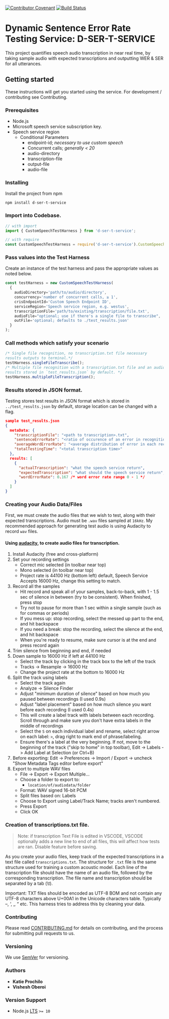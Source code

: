 [![Contributor Covenant](https://img.shields.io/badge/Contributor%20Covenant-v1.4%20adopted-ff69b4.svg)](CODE_OF_CONDUCT.md)
[![Build Status](https://dev.azure.com/yolajide/d-ser-t-pipeline/_apis/build/status/Joll59.d-ser-t?branchName=master)](https://dev.azure.com/yolajide/d-ser-t-pipeline/_build/latest?definitionId=1&branchName=master)

# Dynamic Sentence Error Rate Testing Service: D-SER-T-SERVICE
This project quantifies speech audio transcription in near real time, by taking sample audio with expected transcriptions and outputting WER & SER for all utterances.

## Getting started
These instructions will get you started using the service. For development / contributing see Contributing.

### Prerequisites
* Node.js
* Microsoft speech service subscription key.
* Speech service region
  * Conditional Parameters
    - endpoint-id; _necessary to use custom speech_
    - Concurrent calls; _generally < 20_
    - audio-directory
    - transcription-file
    - output-file
    - audio-file

### Installing

Install the project from npm

```npm install d-ser-t-service```

### Import into Codebase.

```js
// with import
import { CustomSpeechTestHarness } from 'd-ser-t-service';

// with require
const CustomSpeechTestHarness = require('d-ser-t-service').CustomSpeechTestHarness;
```

### Pass values into the Test Harness

Create an instance of the test harness and pass the appropriate values as noted below.

```js
const testHarness = new CustomSpeechTestHarness(
  {
    audioDirectory='path/to/audio/directory',
    concurrency='number of concurrent calls, ≥ 1',
    crisEndpointId='Custom Speech Endpoint ID',
    serviceRegion='Speech service region, e.g. westus',
    transcriptionFile='path/to/existing/transcription/file.txt',
    audioFile="optional; use if there's a single file to transcribe",
    outFile='optional; defaults to ./test_results.json'
  }
);
```

### Call methods which satisfy your scenario

```js
/* Single file recognition, no transcription.txt file necessary
results outputs to terminal.*/
testHarness.singleFileTranscribe();
/* Multiple file recognition with a transcription.txt file and an audio directory.
results stored in `test_results.json` by default. */
testHarness.multipleFileTranscription();
```

### Results stored in JSON format.
Testing stores test results in JSON format which is stored in `../test_results.json` by default, storage location can be changed with a flag.

```JSON
sample test_results.json
{
  metaData: {
    "transcriptionFile": "<path to transcription>.txt",
    "sentenceErrorRate": "<ratio of occurence of an error in recognition> range 0 - 1",
    "averageWordErrorRate": "<average distribution of error in each recognition> range 0 - 1",
    "totalTestingTime": "<total transcription time>"
  },
  results: [
    {
      "actualTranscription": "what the speech service return",
      "expectedTranscription": "what should the speech service return",
      "wordErrorRate": 0.167 /* word error rate range 0 - 1 */
    }
  ]
}
```

### Creating your Audio Data/Files

First, we must create the audio files that we wish to test, along with their expected transcriptions.
Audio must be `.wav` files sampled at `16kHz`. My recommended approach for generating test audio is using Audacity to record `wav` files.

#### Using [audacity](https://www.audacityteam.org/), to create audio files for transcription.

1. Install Audacity (free and cross-platform)
2. Set your recording settings
   * Correct mic selected (in toolbar near top)
   * Mono selected (in toolbar near top)
   * Project rate is 44100 Hz (bottom left) default, Speech Service Accepts 16000 Hz, change this setting to match.
3. Record all the samples
   * Hit record and speak all of your samples, back-to-back, with 1 - 1.5 sec of silence in between (try to be consistent). When finished, press stop
   * Try not to pause for more than 1 sec within a single sample (such as for commas or periods)
   * If you mess up: stop recording, select the messed up part to the end, and hit backspace
   * If you need a break: stop the recording, select the silence at the end, and hit backspace
   * When you're ready to resume, make sure cursor is at the end and press record again
4. Trim silence from beginning and end, if needed
5. Down sample to 16000 Hz if left at 44100 Hz
   * Select the track by clicking in the track box to the left of the track
   * Tracks -> Resample -> 16000 Hz
   * Change the project rate at the bottom to 16000 Hz
6. Split the track using labels
   * Select the track again
   * Analyze -> Silence Finder
   * Adjust "minimum duration of silence" based on how much you paused between recordings (I used 0.9s)
   * Adjust "label placement" based on how much silence you want before each recording (I used 0.4s)
   * This will create a label track with labels between each recording. Scroll through and make sure you don't have extra labels in the middle of recordings
   * Select the `S` on each individual label and rename,  select right arrow on each label: `>`, drag right to mark end of phrase/labeling.
   * Ensure there's a label at the very beginning. If not, move to the beginning of the track ("skip to home" in top toolbar), Edit -> Labels -> Add Label at Selection (or Ctrl+B)
7. Before exporting: Edit -> Preferences -> Import / Export -> uncheck "Show Metadata Tags editor before export"
8. Export to multiple WAV files
   * File -> Export -> Export Multiple...
   * Choose a folder to export to:
        * ```location/of/audiodata/folder```
   * Format: WAV signed 16-bit PCM
   * Split files based on: Labels
   * Choose to Export using Label/Track Name; tracks aren't numbered.
   * Press Export
   * Click OK

### Creation of transcriptions.txt file.
> Note: if transcription Text File is edited in VSCODE, VSCODE optionally adds a new line to end of all files, this will affect how tests are ran. Disable feature before saving.

As you create your audio files, keep track of the expected transcriptions in a text file called ```transcriptions.txt```. The structure for `.txt` file is the same structure used for training a custom acoustic model. Each line of the transcription file should have the name of an audio file, followed by the corresponding transcription. The file name and transcription should be separated by a tab (\t).

Important: TXT files should be encoded as UTF-8 BOM and not contain any UTF-8 characters above U+00A1 in the Unicode characters table. Typically –, ‘, ‚, “ etc. This harness tries to address this by cleaning your data.

### Contributing
Please read [CONTRIBUTING.md](CONTRIBUTING.md) for details on contributing, and the process for submitting pull requests to us.

### Versioning
We use [SemVer](https://semver.org/) for versioning.

### Authors
* **Katie Prochilo**
* **Vishesh Oberoi**

### Version Support

* Node.js [LTS](https://github.com/nodejs/LTS#lts-schedule) `>= 10`
